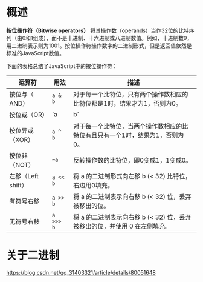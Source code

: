 # 概述

**按位操作符（Bitwise operators）** 将其操作数（operands）当作32位的比特序列（由0和1组成），而不是十进制、十六进制或八进制数值。例如，十进制数9，用二进制表示则为1001。按位操作符操作数字的二进制形式，但是返回值依然是标准的JavaScript数值。

下面的表格总结了JavaScript中的按位操作符：

运算符        |用法|描述  
--           |--  |--  
按位与（ AND） | `a & b` | 对于每一个比特位，只有两个操作数相应的比特位都是1时，结果才为1，否则为0。
按位或（OR） | `a | b` | 对于每一个比特位，当两个操作数相应的比特位至少有一个1时，结果为1，否则为0。
按位异或（XOR） | `a ^ b` | 对于每一个比特位，当两个操作数相应的比特位有且只有一个1时，结果为1，否则为0。
按位非（NOT） | `~a` | 反转操作数的比特位，即0变成1，1变成0。
左移（Left shift） | `a << b` | 将 a 的二进制形式向左移 b (< 32) 比特位，右边用0填充。
有符号右移 | `a >> b` | 将 a 的二进制表示向右移 b (< 32) 位，丢弃被移出的位。
无符号右移 | `a >>> b` | 将 a 的二进制表示向右移 b (< 32) 位，丢弃被移出的位，并使用 0 在左侧填充。

# 关于二进制

https://blog.csdn.net/qq_31403321/article/details/80051648
